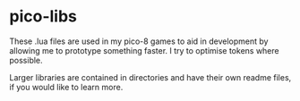 # pico-libs

These .lua files are used in my pico-8 games to aid in development by allowing me to prototype something faster. I try to optimise tokens where possible.

Larger libraries are contained in directories and have their own readme files, if you would like to learn more.